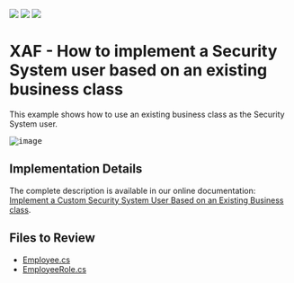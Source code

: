 <!-- default badges list -->
![](https://img.shields.io/endpoint?url=https://codecentral.devexpress.com/api/v1/VersionRange/128591142/23.1.5%2B)
[![](https://img.shields.io/badge/Open_in_DevExpress_Support_Center-FF7200?style=flat-square&logo=DevExpress&logoColor=white)](https://supportcenter.devexpress.com/ticket/details/E4160)
[![](https://img.shields.io/badge/📖_How_to_use_DevExpress_Examples-e9f6fc?style=flat-square)](https://docs.devexpress.com/GeneralInformation/403183)
<!-- default badges end -->
# XAF - How to implement a Security System user based on an existing business class 

This example shows how to use an existing business class as the Security System user.

<kbd>![image](https://github.com/DevExpress-Examples/XAF_how-to-implement-a-security-system-user-based-on-an-existing-business-class-e4160/assets/14300209/46433609-9e07-4d75-bd99-823eff5300e6)</kbd>

## Implementation Details

The complete description is available in our online documentation: [Implement a Custom Security System User Based on an Existing Business class](https://docs.devexpress.com/eXpressAppFramework/113452/data-security-and-safety/security-system/task-based-help/implement-a-custom-security-system-user-based-on-an-existing-business-class).

## Files to Review

* [Employee.cs](CS/EF/SecurityUserEF/SecurityUserEF.Module/BusinessObjects/Employee.cs)
* [EmployeeRole.cs](CS/EF/SecurityUserEF/SecurityUserEF.Module/BusinessObjects/EmployeeRole.cs)
